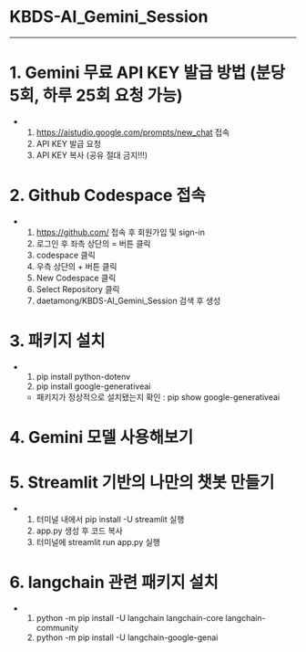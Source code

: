 # KBDS-AI_Gemini_Session
--------
# 1. Gemini 무료 API KEY 발급 방법 (분당 5회, 하루 25회 요청 가능)
- 1) https://aistudio.google.com/prompts/new_chat 접속
  2) API KEY 발급 요청
  3) API KEY 복사 (공유 절대 금지!!!)
 
# 2. Github Codespace 접속
- 1) https://github.com/ 접속 후 회원가입 및 sign-in
  2) 로그인 후 좌측 상단의 = 버튼 클릭
  3) codespace 클릭
  4) 우측 상단의 + 버튼 클릭
  5) New Codespace 클릭
  6) Select Repository 클릭
  7) daetamong/KBDS-AI_Gemini_Session 검색 후 생성
     
# 3. 패키지 설치
- 1) pip install python-dotenv
  2) pip install google-generativeai
    - 패키지가 정상적으로 설치됐는지 확인 : pip show google-generativeai
# 4. Gemini 모델 사용해보기

# 5. Streamlit 기반의 나만의 챗봇 만들기
- 1) 터미널 내에서 pip install -U streamlit 실행
  2) app.py 생성 후 코드 복사
  3) 터미널에 streamlit run app.py 실행
 
# 6. langchain 관련 패키지 설치
- 1) python -m pip install -U langchain langchain-core langchain-community
  2) python -m pip install -U langchain-google-genai
